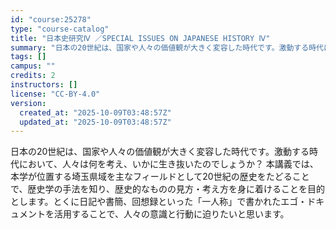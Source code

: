 ```yaml
---
id: "course:25278"
type: "course-catalog"
title: "日本史研究Ⅳ ／SPECIAL ISSUES ON JAPANESE HISTORY Ⅳ"
summary: "日本の20世紀は、国家や人々の価値観が大きく変容した時代です。激動する時代において、人々は何を考え、いかに生き抜いたのでしょうか？ 本講義では、本学が位置する埼玉県域を主なフィールドとして20世紀の歴史をたどることで、歴史学の手法を知り、歴…"
tags: []
campus: ""
credits: 2
instructors: []
license: "CC-BY-4.0"
version:
  created_at: "2025-10-09T03:48:57Z"
  updated_at: "2025-10-09T03:48:57Z"
---
```

日本の20世紀は、国家や人々の価値観が大きく変容した時代です。激動する時代において、人々は何を考え、いかに生き抜いたのでしょうか？ 本講義では、本学が位置する埼玉県域を主なフィールドとして20世紀の歴史をたどることで、歴史学の手法を知り、歴史的なものの見方・考え方を身に着けることを目的とします。とくに日記や書簡、回想録といった「一人称」で書かれたエゴ・ドキュメントを活用することで、人々の意識と行動に迫りたいと思います。
